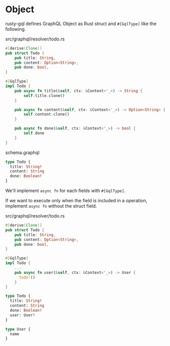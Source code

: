 # Object

rusty-gql defines GraphQL Object as Rust struct and `#[GqlType]` like the following.

src/graphql/resolver/todo.rs

```rust
#[derive(Clone)]
pub struct Todo {
    pub title: String,
    pub content: Option<String>,
    pub done: bool,
}

#[GqlType]
impl Todo {
    pub async fn title(&self, ctx: &Context<'_>) -> String {
        self.title.clone()
    }

    pub async fn content(&self, ctx: &Context<'_>) -> Option<String> {
        self.content.clone()
    }

    pub async fn done(&self, ctx: &Context<'_>) -> bool {
        self.done
    }
}
```

schema.graphql

```graphql
type Todo {
  title: String!
  content: String
  done: Boolean!
}
```

We'll implement `async fn` for each fields with `#[GqlType]`.

If we want to execute only when the field is included in a operation, implement `async fn` without the struct field.

src/graphql/resolver/todo.rs

```rust
#[derive(Clone)]
pub struct Todo {
    pub title: String,
    pub content: Option<String>,
    pub done: bool,
}

#[GqlType]
impl Todo {
    ...
    pub async fn user(&self, ctx: &Context<'_>) -> User {
      todo!()
    }
}
```

```graphql
type Todo {
  title: String!
  content: String
  done: Boolean!
  user: User!
}

type User {
  name
}
```
